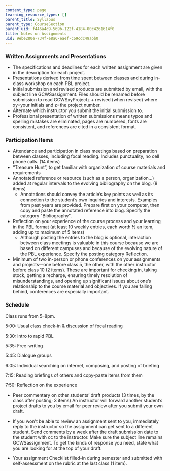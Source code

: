 ```yaml
---
content_type: page
learning_resource_types: []
parent_title: Syllabus
parent_type: CourseSection
parent_uid: f446a4d9-569b-122f-4184-00c4261614f0
title: Notes on Assignments
uid: 9ebe280e-734f-e8a6-eaef-c69cdc49abb0
---
```


### Written Assignments and Presentations

*   The specifications and deadlines for each written assignment are given in the description for each project.
*   Presentations derived from time spent between classes and during in-class workshop on each PBL project.
*   Initial submission and revised products are submitted by email, with the subject line GCWSassignment. Files should be renamed before submission to read GCWSxyProjectz + revised (when revised) where xy=your initials and z=the project number.
*   Alternate which instructor you submit the initial submission to.
*   Professional presentation of written submissions means typos and spelling mistakes are eliminated, pages are numbered, fonts are consistent, and references are cited in a consistent format.

### Participation Items

*   Attendance and participation in class meetings based on preparation between classes, including focal reading. Includes punctuality, no cell phone calls. (14 items)
*   “Treasure Hunt”, to get familiar with organization of course materials and requirements
*   Annotated reference or resource (such as a person, organization…) added at regular intervals to the evolving bibliography on the blog. (8 items)
    *   Annotations should convey the article’s key points as well as its connection to the student’s own inquiries and interests. Examples from past years are provided. Prepare first on your computer, then copy and paste the annotated reference into blog. Specify the category "Bibliography".
*   Reflection on your experience of the course process and your learning in the PBL format (at least 10 weekly entries, each worth ½ an item, adding up to maximum of 5 items)
    *   Although posting the entries to the blog is optional, interaction between class meetings is valuable in this course because we are based on different campuses and because of the evolving nature of the PBL experience. Specify the posting category Reflection.
*   Minimum of two in-person or phone conferences on your assignments and projects—one before class 5, the other, with the other instructor before class 10 (2 items). These are important for checking in, taking stock, getting a recharge, ensuring timely resolution of misunderstandings, and opening up significant issues about one’s relationship to the course material and objectives. If you are falling behind, conferences are especially important.

### Schedule

Class runs from 5–8pm.

5:00: Usual class check-in & discussion of focal reading

5:30: Intro to rapid PBL

5:35: Free-writing

5:45: Dialogue groups

6:05: Individual searching on internet, composing, and posting of briefing

7:15: Reading briefings of others and copy-paste items from them

7:50: Reflection on the experience

*   Peer commentary on other students’ draft products (3 times, by the class after posting; 3 items) An instructor will forward another student’s project drafts to you by email for peer review after you submit your own draft.

*   If you won't be able to review an assignment sent to you, immediately reply to the instructor so the assignment can get sent to a different student. Send comments by a week after the draft submission date to the student with cc to the instructor. Make sure the subject line remains GCWSassignment. To get the kinds of response you need, state what you are looking for at the top of your draft.

*   Your assignment Checklist filled-in during semester and submitted with self-assessment on the rubric at the last class (1 item).